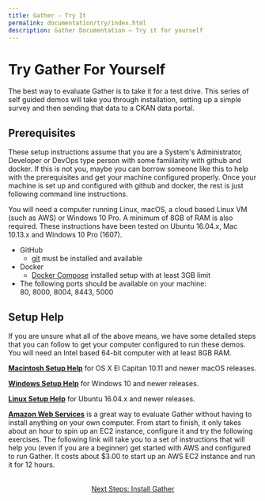 ```yaml
---
title: Gather - Try It
permalink: documentation/try/index.html
description: Gather Documentation – Try it for yourself
---
```


# Try Gather For Yourself

The best way to evaluate Gather is to take it for a test drive.  This series of self guided demos will take you through installation, setting up a simple survey and then sending that data to a CKAN data portal.  

## Prerequisites
These setup instructions assume that you are a System's Administrator, Developer or DevOps type person with some familiarity with github and docker.  If this is not you, maybe you can borrow someone like this to help with the prerequisites and get your machine configured properly.  Once your machine is set up and configured with github and docker, the rest is just following command line instructions.

You will need a computer running Linux, macOS, a cloud based Linux VM (such as AWS) or Windows 10 Pro.  A minimum of 8GB of RAM is also required.  These instructions have been tested on Ubuntu 16.04.x, Mac 10.13.x and Windows 10 Pro (1607).

- GitHub
    - [git](https://git-scm.com/) must be installed and available
- Docker
    - [Docker Compose](https://docs.docker.com/compose/) installed setup with at least 3GB limit
- The following ports should be available on your machine:  
80, 8000, 8004, 8443, 5000

## Setup Help
If you are unsure what all of the above means, we have some detailed steps that you can follow to get your computer configured to run these demos.  You will need an Intel based 64-bit computer with at least 8GB RAM.

**[Macintosh Setup Help](http://aether.ehealthafrica.org/documentation/try/setup-mac)** for OS X El Capitan 10.11 and newer macOS releases.

**[Windows Setup Help](http://aether.ehealthafrica.org/documentation/try/setup-windows)** for Windows 10 and newer releases.

**[Linux Setup Help](http://aether.ehealthafrica.org/documentation/try/setup-ubuntu)** for Ubuntu 16.04.x and newer releases.

**[Amazon Web Services](http://aether.ehealthafrica.org/documentation/try/setup-aws)** is a great way to evaluate Gather without having to install anything on your own computer.  From start to finish, it only takes about an hour to spin up an EC2 instance, configure it and try the following exercises.  The following link will take you to a set of instructions that will help you (even if you are a beginner) get started with AWS and configured to run Gather.  It costs about $3.00 to start up an AWS EC2 instance and run it for 12 hours.

<div style="margin-top: 2rem; text-align: center"><a href="install">Next Steps: Install Gather</a></div>
